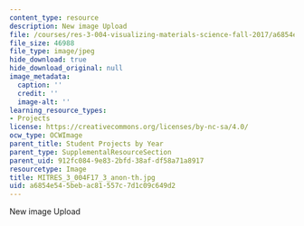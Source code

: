 ```yaml
---
content_type: resource
description: New image Upload
file: /courses/res-3-004-visualizing-materials-science-fall-2017/a6854e545bebac81557c7d1c09c649d2_MITRES_3_004F17_3_anon-th.jpg
file_size: 46988
file_type: image/jpeg
hide_download: true
hide_download_original: null
image_metadata:
  caption: ''
  credit: ''
  image-alt: ''
learning_resource_types:
- Projects
license: https://creativecommons.org/licenses/by-nc-sa/4.0/
ocw_type: OCWImage
parent_title: Student Projects by Year
parent_type: SupplementalResourceSection
parent_uid: 912fc084-9e83-2bfd-38af-df58a71a8917
resourcetype: Image
title: MITRES_3_004F17_3_anon-th.jpg
uid: a6854e54-5beb-ac81-557c-7d1c09c649d2
---
```

New image Upload